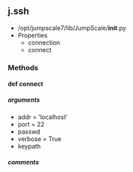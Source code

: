 ## j.ssh

- /opt/jumpscale7/lib/JumpScale/__init__.py
- Properties
    - connection
    - connect

### Methods

#### def connect 
##### arguments

- addr = 'localhost'
- port = 22
- passwd
- verbose = True
- keypath

##### comments

```

```

